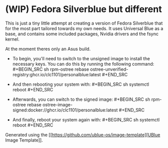 # (WIP) Fedora Silverblue but different

This is just a tiny little attempt at creating a version of Fedora Silverblue that for the most part tailored towards my own needs. It uses Universal Blue as a base, and contains some included packages, Nvidia drivers and the fsync kernel. 

At the moment theres only an Asus build.

- To begin, you'll need to switch to the unsigned image to install the
  necessary keys. You can do this by running the following command:
  #+BEGIN_SRC sh
  rpm-ostree rebase ostree-unverified-registry:ghcr.io/clc1101/personalblue:latest
  #+END_SRC

- And then rebooting your system with:
  #+BEGIN_SRC sh
  systemctl reboot
  #+END_SRC

- Afterwards, you can switch to the signed image:
  #+BEGIN_SRC sh
  rpm-ostree rebase ostree-image-signed:docker://ghcr.io/clc1101/personalblue:latest
  #+END_SRC

- And finally, reboot your system again with:
  #+BEGIN_SRC sh
  systemctl reboot
  #+END_SRC

Generated using the [[https://github.com/ublue-os/image-template][UBlue
Image Template]].
